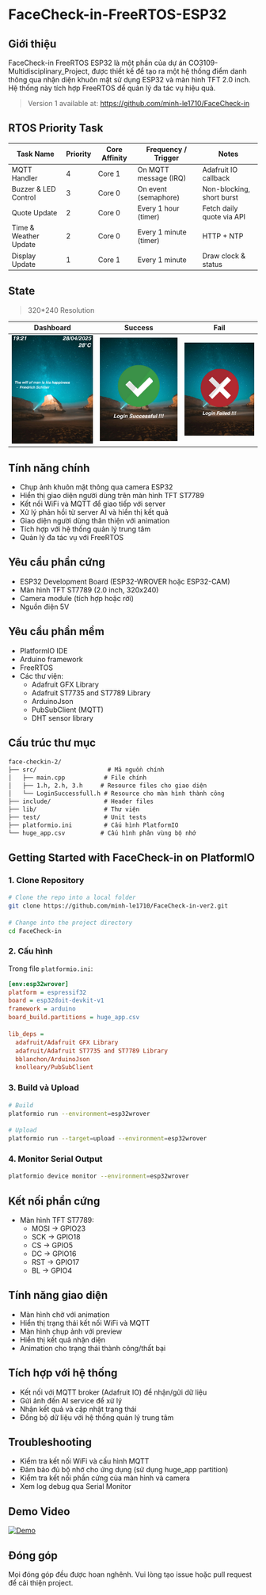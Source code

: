 # FaceCheck-in-FreeRTOS-ESP32

## Giới thiệu
FaceCheck-in FreeRTOS ESP32 là một phần của dự án CO3109-Multidisciplinary_Project, được thiết kế để tạo ra một hệ thống điểm danh thông qua nhận diện khuôn mặt sử dụng ESP32 và màn hình TFT 2.0 inch. Hệ thống này tích hợp FreeRTOS để quản lý đa tác vụ hiệu quả.

> Version 1 available at: https://github.com/minh-le1710/FaceCheck-in

## RTOS Priority Task
| Task Name                 | Priority         | Core Affinity | Frequency / Trigger       | Notes                     |
|---------------------------|---------------------|---------------|--------------------------|---------------------------|
| MQTT Handler              | 4                 | Core 1        | On MQTT message (IRQ)    | Adafruit IO callback      |
| Buzzer & LED Control      | 3        | Core 0        | On event (semaphore)     | Non-blocking, short burst |
| Quote Update            | 2       | Core 0        | Every 1 hour (timer)        | Fetch daily quote via API    |
| Time & Weather Update     | 2               | Core 0        | Every 1 minute (timer)      | HTTP + NTP                |
| Display Update            | 1                | Core 1        | Every  1 minute                   | Draw clock & status       |

## State
> 320*240 Resolution

| Dashboard            | Success         | Fail |
|---------------------------|---------------------|---------------|
| ![Dashboard](face-checkin-2/dashboard.png)        | ![Dashboard](face-checkin-2/success.png)             |  ![Dashboard](face-checkin-2/fail.png)     | 

## Tính năng chính
- Chụp ảnh khuôn mặt thông qua camera ESP32
- Hiển thị giao diện người dùng trên màn hình TFT ST7789
- Kết nối WiFi và MQTT để giao tiếp với server
- Xử lý phản hồi từ server AI và hiển thị kết quả
- Giao diện người dùng thân thiện với animation
- Tích hợp với hệ thống quản lý trung tâm
- Quản lý đa tác vụ với FreeRTOS

## Yêu cầu phần cứng
- ESP32 Development Board (ESP32-WROVER hoặc ESP32-CAM)
- Màn hình TFT ST7789 (2.0 inch, 320x240)
- Camera module (tích hợp hoặc rời)
- Nguồn điện 5V

## Yêu cầu phần mềm
- PlatformIO IDE
- Arduino framework
- FreeRTOS
- Các thư viện:
  - Adafruit GFX Library
  - Adafruit ST7735 and ST7789 Library
  - ArduinoJson
  - PubSubClient (MQTT)
  - DHT sensor library

## Cấu trúc thư mục
```
face-checkin-2/
├── src/                    # Mã nguồn chính
│   ├── main.cpp           # File chính
│   ├── 1.h, 2.h, 3.h     # Resource files cho giao diện
│   └── LoginSuccessfull.h # Resource cho màn hình thành công
├── include/               # Header files
├── lib/                   # Thư viện
├── test/                  # Unit tests
├── platformio.ini         # Cấu hình PlatformIO
└── huge_app.csv          # Cấu hình phân vùng bộ nhớ
```

## Getting Started with FaceCheck-in on PlatformIO

### 1. Clone Repository
```bash
# Clone the repo into a local folder
git clone https://github.com/minh-le1710/FaceCheck-in-ver2.git

# Change into the project directory
cd FaceCheck-in
```

### 2. Cấu hình
Trong file `platformio.ini`:
```ini
[env:esp32wrover]
platform = espressif32
board = esp32doit-devkit-v1
framework = arduino
board_build.partitions = huge_app.csv

lib_deps =
  adafruit/Adafruit GFX Library
  adafruit/Adafruit ST7735 and ST7789 Library
  bblanchon/ArduinoJson
  knolleary/PubSubClient
```

### 3. Build và Upload
```bash
# Build
platformio run --environment=esp32wrover

# Upload
platformio run --target=upload --environment=esp32wrover
```

### 4. Monitor Serial Output
```bash
platformio device monitor --environment=esp32wrover
```

## Kết nối phần cứng
- Màn hình TFT ST7789:
  - MOSI -> GPIO23
  - SCK -> GPIO18
  - CS -> GPIO5
  - DC -> GPIO16
  - RST -> GPIO17
  - BL -> GPIO4

## Tính năng giao diện
- Màn hình chờ với animation
- Hiển thị trạng thái kết nối WiFi và MQTT
- Màn hình chụp ảnh với preview
- Hiển thị kết quả nhận diện
- Animation cho trạng thái thành công/thất bại

## Tích hợp với hệ thống
- Kết nối với MQTT broker (Adafruit IO) để nhận/gửi dữ liệu
- Gửi ảnh đến AI service để xử lý
- Nhận kết quả và cập nhật trạng thái
- Đồng bộ dữ liệu với hệ thống quản lý trung tâm

## Troubleshooting
- Kiểm tra kết nối WiFi và cấu hình MQTT
- Đảm bảo đủ bộ nhớ cho ứng dụng (sử dụng huge_app partition)
- Kiểm tra kết nối phần cứng của màn hình và camera
- Xem log debug qua Serial Monitor

## Demo Video
[![Demo](https://img.youtube.com/vi/JFucLhiPfvQ/0.jpg)](https://youtu.be/JFucLhiPfvQ)

## Đóng góp
Mọi đóng góp đều được hoan nghênh. Vui lòng tạo issue hoặc pull request để cải thiện project.
